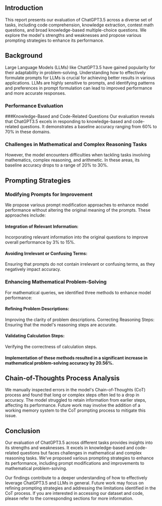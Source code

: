 ## Introduction
This report presents our evaluation of ChatGPT3.5 across a diverse set of tasks, including code comprehension, knowledge extraction, contest math questions, and broad knowledge-based multiple-choice questions. We explore the model's strengths and weaknesses and propose various prompting strategies to enhance its performance.

## Background
Large Language Models (LLMs) like ChatGPT3.5 have gained popularity for their adaptability in problem-solving. Understanding how to effectively formulate prompts for LLMs is crucial for achieving better results in various applications. LLMs are highly sensitive to prompts, and identifying patterns and preferences in prompt formulation can lead to improved performance and more accurate responses.

### Performance Evaluation
###Knowledge-Based and Code-Related Questions
Our evaluation reveals that ChatGPT3.5 excels in responding to knowledge-based and code-related questions. It demonstrates a baseline accuracy ranging from 60% to 70% in these domains.

### Challenges in Mathematical and Complex Reasoning Tasks
However, the model encounters difficulties when tackling tasks involving mathematics, complex reasoning, and arithmetic. In these areas, its baseline accuracy drops to a range of 20% to 30%.

## Prompting Strategies
### Modifying Prompts for Improvement
We propose various prompt modification approaches to enhance model performance without altering the original meaning of the prompts. These approaches include:

#### Integration of Relevant Information:
Incorporating relevant information into the original questions to improve overall performance by 3% to 15%.

#### Avoiding Irrelevant or Confusing Terms: 
Ensuring that prompts do not contain irrelevant or confusing terms, as they negatively impact accuracy.

### Enhancing Mathematical Problem-Solving
For mathematical queries, we identified three methods to enhance model performance:

#### Refining Problem Descriptions: 
Improving the clarity of problem descriptions.
Correcting Reasoning Steps: Ensuring that the model's reasoning steps are accurate.
#### Validating Calculation Steps: 
Verifying the correctness of calculation steps.
#### Implementation of these methods resulted in a significant increase in mathematical problem-solving accuracy by 20.56%.
## Chain-of-Thoughts Process Analysis
We manually inspected errors in the model's Chain-of-Thoughts (CoT) process and found that long or complex steps often led to a drop in accuracy. The model struggled to retain information from earlier steps, affecting its performance. Future work may involve the addition of a working memory system to the CoT prompting process to mitigate this issue.

## Conclusion
Our evaluation of ChatGPT3.5 across different tasks provides insights into its strengths and weaknesses. It excels in knowledge-based and code-related questions but faces challenges in mathematical and complex reasoning tasks. We've proposed various prompting strategies to enhance its performance, including prompt modifications and improvements to mathematical problem-solving.

Our findings contribute to a deeper understanding of how to effectively leverage ChatGPT3.5 and LLMs in general. Future work may focus on refining prompting strategies and addressing the limitations identified in the CoT process. If you are interested in accessing our dataset and code, please refer to the corresponding sections for more information.
